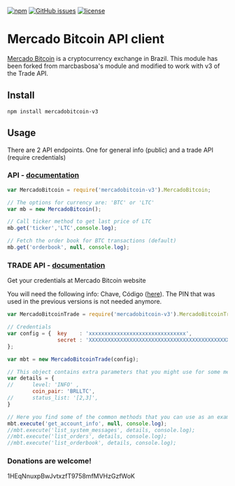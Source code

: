 [![npm](https://img.shields.io/npm/v/mercadobitcoin-v3.svg)](https://www.npmjs.com/package/mercadobitcoin-v3)
[![GitHub issues](https://img.shields.io/github/issues/macmiranda/mercadobitcoin.svg)](https://github.com/macmiranda/mercadobitcoin/issues)
[![license](https://img.shields.io/github/license/macmiranda/mercadobitcoin.svg)](http://spdx.org/licenses/MIT)

# Mercado Bitcoin API client
[Mercado Bitcoin](https://www.mercadobitcoin.com.br) is a cryptocurrency exchange in Brazil. This module has been forked from marcbasbosa's module and modified to work with v3 of the Trade API.

## Install

```shell
npm install mercadobitcoin-v3
```

## Usage

There are 2 API endpoints. One for general info (public) and a trade API (require credentials)

### API - [documentation](https://www.mercadobitcoin.com.br/api/)

```javascript
var MercadoBitcoin = require('mercadobitcoin-v3').MercadoBitcoin;

// The options for currency are: 'BTC' or 'LTC'
var mb = new MercadoBitcoin();

// Call ticker method to get last price of LTC
mb.get('ticker','LTC',console.log);

// Fetch the order book for BTC transactions (default)
mb.get('orderbook', null, console.log);
```

### TRADE API - [documentation](https://www.mercadobitcoin.com.br/trade-api/)

Get your credentials at Mercado Bitcoin website

You will need the following info: Chave, Código ([here](https://www.mercadobitcoin.com.br/tapi/configuracoes/)). The PIN that was used in the previous versions is not needed anymore.

```javascript
var MercadoBitcoinTrade = require('mercadobitcoin-v3').MercadoBitcoinTrade;

// Credentials
var config = {  key    : 'xxxxxxxxxxxxxxxxxxxxxxxxxxxxxxx',
                secret : 'XXXXXXXXXXXXXXXXXXXXXXXXXXXXXXXXXXXXXXXXXXXXXXXXXXXXXXXXXXXXXXXXXXXXXXXXXXX',
};

var mbt = new MercadoBitcoinTrade(config);

// This object contains extra parameters that you might use for some methods:
var details = {
//		level: 'INFO' ,
		coin_pair: 'BRLLTC',
//		status_list: '[2,3]',
}

// Here you find some of the common methods that you can use as an example. For the complete list, please refer to the Trade API documentation: 
mbt.execute('get_account_info', null, console.log);
//mbt.execute('list_system_messages', details, console.log);
//mbt.execute('list_orders', details, console.log);
//mbt.execute('list_orderbook', details, console.log);

```

### Donations are welcome!
1HEqNnuxpBwJvtxzfT9758mfMVHzGzfWoK

